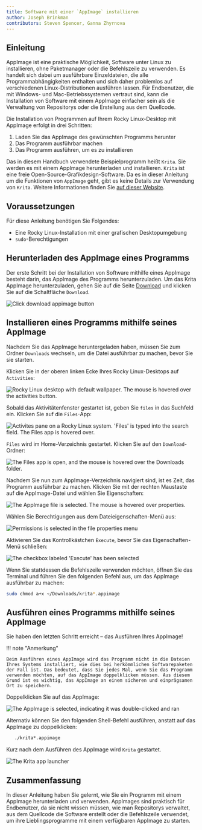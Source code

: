 ```yaml
---
title: Software mit einer `AppImage` installieren
author: Joseph Brinkman
contributors: Steven Spencer, Ganna Zhyrnova
---
```


## Einleitung

AppImage ist eine praktische Möglichkeit, Software unter Linux zu installieren, ohne Paketmanager oder die Befehlszeile zu verwenden. Es handelt sich dabei um ausführbare Einzeldateien, die alle Programmabhängigkeiten enthalten und sich daher problemlos auf verschiedenen Linux-Distributionen ausführen lassen. Für Endbenutzer, die mit Windows- und Mac-Betriebssystemen vertraut sind, kann die Installation von Software mit einem AppImage einfacher sein als die Verwaltung von Repositorys oder die Erstellung aus dem Quellcode.

Die Installation von Programmen auf Ihrem Rocky Linux-Desktop mit AppImage erfolgt in drei Schritten:

1. Laden Sie das AppImage des gewünschten Programms herunter
2. Das Programm ausführbar machen
3. Das Programm ausführen, um es zu installieren

Das in diesem Handbuch verwendete Beispielprogramm heißt `Krita`. Sie werden es mit einem AppImage herunterladen und installieren. `Krita` ist eine freie Open-Source-Grafikdesign-Software. Da es in dieser Anleitung um die Funktionen von `AppImage` geht, gibt es keine Details zur Verwendung von `Krita`. Weitere Informationen finden Sie [auf dieser Website](https://krita.org/).

## Voraussetzungen

Für diese Anleitung benötigen Sie Folgendes:

- Eine Rocky Linux-Installation mit einer grafischen Desktopumgebung
- `sudo`-Berechtigungen

## Herunterladen des AppImage eines Programms

Der erste Schritt bei der Installation von Software mithilfe eines AppImage besteht darin, das AppImage des Programms herunterzuladen. Um das Krita AppImage herunterzuladen, gehen Sie auf die Seite [Download](https://krita.org/en/download/) und klicken Sie auf die Schaltfläche `Download`.

![Click download appimage button](images/download_krita_appimage.webp)

## Installieren eines Programms mithilfe seines AppImage

Nachdem Sie das AppImage heruntergeladen haben, müssen Sie zum Ordner `Downloads` wechseln, um die Datei ausführbar zu machen, bevor Sie sie starten.

Klicken Sie in der oberen linken Ecke Ihres Rocky Linux-Desktops auf `Activities`:

![Rocky Linux desktop with default wallpaper. The mouse is hovered over the activities button.](images/activites_appimage.webp)

Sobald das Aktivitätenfenster gestartet ist, geben Sie `files` in das Suchfeld ein. Klicken Sie auf die `Files`-App:

![Activites pane on a Rocky Linux system. 'Files' is typed into the search field. The Files app is hovered over.](images/searchbar_files_appimage.webp)

`Files` wird im Home-Verzeichnis gestartet. Klicken Sie auf den `Download`-Ordner:

![The Files app is open, and the mouse is hovered over the Downloads folder.](images/files_downloads_appimage.webp)

Nachdem Sie nun zum AppImage-Verzeichnis navigiert sind, ist es Zeit, das Programm ausführbar zu machen. Klicken Sie mit der rechten Maustaste auf die AppImage-Datei und wählen Sie Eigenschaften:

![The AppImage file is selected. The mouse is hovered over properties.](images/file_properties_appimage.webp)

Wählen Sie Berechtigungen aus dem Dateieigenschaften-Menü aus:

![Permissions is selected in the file properties menu](images/permissions_appimage.webp)

Aktivieren Sie das Kontrollkästchen `Execute`, bevor Sie das Eigenschaften-Menü schließen:

![The checkbox labeled 'Execute' has been selected](images/file_properties_allow_executing_file_as_program_appimage.webp)

Wenn Sie stattdessen die Befehlszeile verwenden möchten, öffnen Sie das Terminal und führen Sie den folgenden Befehl aus, um das AppImage ausführbar zu machen:

```bash
sudo chmod a+x ~/Downloads/krita*.appimage
```

## Ausführen eines Programms mithilfe seines AppImage

Sie haben den letzten Schritt erreicht – das Ausführen Ihres AppImage!

!!! note "Anmerkung"

```
Beim Ausführen eines AppImage wird das Programm nicht in die Dateien Ihres Systems installiert, wie dies bei herkömmlichen Softwarepaketen der Fall ist. Das bedeutet, dass Sie jedes Mal, wenn Sie das Programm verwenden möchten, auf das AppImage doppelklicken müssen. Aus diesem Grund ist es wichtig, das AppImage an einem sicheren und einprägsamen Ort zu speichern. 
```

Doppelklicken Sie auf das AppImage:

![The AppImage is selected, indicating it was double-clicked and ran](images/run_app_image.webp)

Alternativ können Sie den folgenden Shell-Befehl ausführen, anstatt auf das AppImage zu doppelklicken:

```bash
   ./krita*.appimage
```

Kurz nach dem Ausführen des AppImage wird `Krita` gestartet.

![The Krita app launcher](images/krita_launching.webp)

## Zusammenfassung

In dieser Anleitung haben Sie gelernt, wie Sie ein Programm mit einem AppImage herunterladen und verwenden. AppImages sind praktisch für Endbenutzer, da sie nicht wissen müssen, wie man Repositorys verwaltet, aus dem Quellcode die Software erstellt oder die Befehlszeile verwendet, um ihre Lieblingsprogramme mit einem verfügbaren AppImage zu starten.
